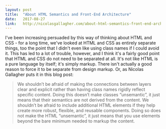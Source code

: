 ```yaml
---
layout: post
title:  "About HTML Semantics and Front-End Architecture"
date:   2017-08-27
link:   http://nicolasgallagher.com/about-html-semantics-front-end-architecture/
---
```


I've been increasing persuaded by this way of thinking about HTML and CSS - for a long time, we've
looked at HTML and CSS as entirely separate things, too the point that I didn't even like using
class names if I could avoid it. This has led to a lot of trouble, however, and I think it's a fairly
good point that HTML and CSS do not need to be separated at all. It's not like HTML is a pure language
by itself; it's simply markup. There isn't actually a good reason to force it to be separate from design
markup. Or, as Nicolas Gallagher puts it in this blog post:

> We shouldn’t be afraid of making the connections between layers clear and explicit rather than having class names rigidly reflect specific content. Doing this doesn’t make classes “unsemantic”, it just means that their semantics are not derived from the content. We shouldn’t be afraid to include additional HTML elements if they help create more robust, flexible, and reusable components. Doing so does not make the HTML “unsemantic”, it just means that you use elements beyond the bare minimum needed to markup the content.
